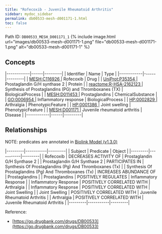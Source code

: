```yaml
---
title: "Rofecoxib - Juvenile Rheumatoid Arthritis"
sidebar: mydoc_sidebar
permalink: db00533-mesh-d001171-1.html
toc: false 
---
```



Path ID: `DB00533_MESH_D001171_1`
{% include image.html url="images/db00533-mesh-d001171-1.png" file="db00533-mesh-d001171-1.png" alt="db00533-mesh-d001171-1" %}

## Concepts

|------------|------|---------|
| Identifier | Name | Type    |
|------------|------|---------|
| <a href="https://identifiers.org/MESH:C116926">MESH:C116926 </a> | Rofecoxib | Drug |
| <a href="https://identifiers.org/UniProt:P35354">UniProt:P35354 </a> | Prostaglandin G/H synthase 2 | Protein |
| <a href="https://identifiers.org/reactome:R-HSA-2162123">reactome:R-HSA-2162123 </a> | Synthesis of Prostaglandins (PG) and Thromboxanes (TX) | BiologicalProcess |
| <a href="https://identifiers.org/MESH:D011453">MESH:D011453 </a> | Prostaglandins | ChemicalSubstance |
| <a href="https://identifiers.org/GO:0006954">GO:0006954 </a> | Inflammatory response | BiologicalProcess |
| <a href="https://identifiers.org/HP:0002829">HP:0002829 </a> | Arthralgia | PhenotypicFeature |
| <a href="https://identifiers.org/HP:0001386">HP:0001386 </a> | Joint swelling | PhenotypicFeature |
| <a href="https://identifiers.org/MESH:D001171">MESH:D001171 </a> | Juvenile rheumatoid arthritis | Disease |
|------------|------|---------|

## Relationships


NOTE: predicates are annotated in <a href="https://github.com/biolink/biolink-model/releases/tag/v1.3.0">Biolink Model (v1.3.0)</a>

|---------|-----------|---------|
| Subject | Predicate | Object  |
|---------|-----------|---------|
| Rofecoxib | DECREASES ACTIVITY OF | Prostaglandin G/H Synthase 2 |
| Prostaglandin G/H Synthase 2 | PARTICIPATES IN | Synthesis Of Prostaglandins (Pg) And Thromboxanes (Tx) |
| Synthesis Of Prostaglandins (Pg) And Thromboxanes (Tx) | INCREASES ABUNDANCE OF | Prostaglandins |
| Prostaglandins | POSITIVELY REGULATES | Inflammatory Response |
| Inflammatory Response | POSITIVELY CORRELATED WITH | Arthralgia |
| Inflammatory Response | POSITIVELY CORRELATED WITH | Joint Swelling |
| Joint Swelling | POSITIVELY CORRELATED WITH | Juvenile Rheumatoid Arthritis |
| Arthralgia | POSITIVELY CORRELATED WITH | Juvenile Rheumatoid Arthritis |
|---------|-----------|---------|

Reference: 
  - [https://go.drugbank.com/drugs/DB00533](https://go.drugbank.com/drugs/DB00533)

